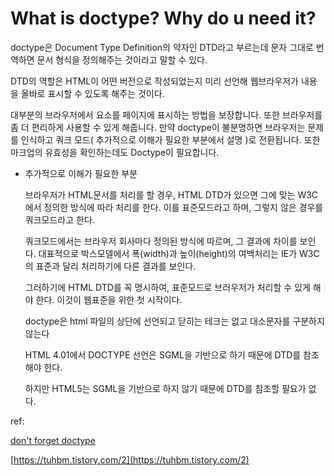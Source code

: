 # What is doctype? Why do u need it?

doctype은 Document Type Definition의 약자인 DTD라고 부르는데 문자 그대로 번역하면 문서 형식을 정의해주는 것이라고 말할 수 있다.

DTD의 역할은 HTML이 어떤 버전으로 작성되었는지 미리 선언해 웹브라우저가 내용을 올바로 표시할 수 있도록 해주는 것이다.

대부분의 브라우저에서 요소를 페이지에 표시하는 방법을 보장합니다. 또한 브라우저를 좀 더 편리하게 사용할 수 있게 해줍니다. 만약 doctype이 불분명하면 브라우저는 문제를 인식하고 쿼크 모드( 추가적으로 이해가 필요한 부분에서 설명 )로 전환됩니다. 또한 마크업의 유효성을 확인하는데도 Doctype이 필요합니다.

- 추가적으로 이해가 필요한 부분

    브라우저가 HTML문서를 처리를 할 경우, HTML DTD가 있으면 그에 맞는 W3C에서 정의한 방식에 따라 처리를 한다. 이를 표준모드라고 하며, 그렇지 않은 경우를 쿼크모드라고 한다.

    쿼크모드에서는 브라우저 회사마다 정의된 방식에 따르며, 그 결과에 차이를 보인다. 대표적으로 박스모델에서 폭(width)과 높이(height)의 여백처리는 IE가 W3C의 표준과 달리 처리하기에 다른 결과를 보인다.

    그러하기에 HTML DTD를 꼭 명시하여, 표준모드로 브러우저가 처리할 수 있게 해야 한다. 이것이 웹표준을 위한 첫 시작이다.

    doctype은 html 파일의 상단에 선언되고 닫히는 테크는 없고 대소문자를 구분하지 않는다

    HTML 4.01에서 DOCTYPE 선언은 SGML을 기반으로 하기 때문에 DTD를 참조해야 한다. 

    하지만 HTML5는 SGML을 기반으로 하지 않기 때문에 DTD를 참조할 필요가 없다.


ref:

[don't forget doctype](https://www.w3.org/QA/Tips/Doctype)

[https://tuhbm.tistory.com/2](https://tuhbm.tistory.com/2)
